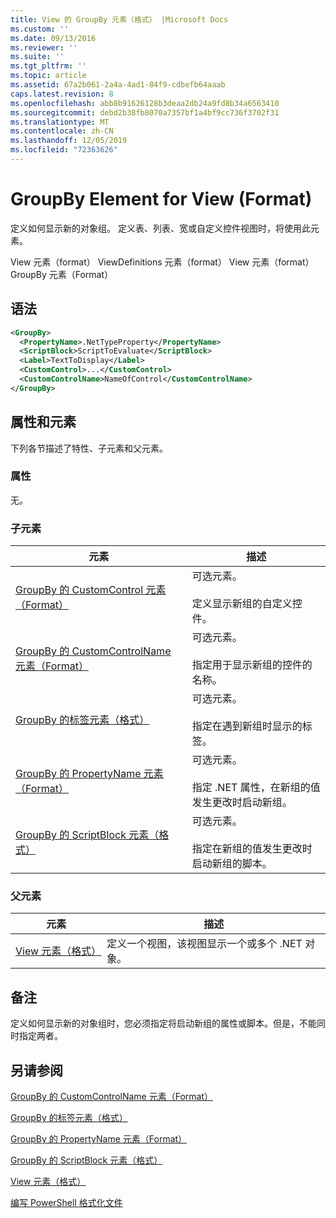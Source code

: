 ```yaml
---
title: View 的 GroupBy 元素（格式） |Microsoft Docs
ms.custom: ''
ms.date: 09/13/2016
ms.reviewer: ''
ms.suite: ''
ms.tgt_pltfrm: ''
ms.topic: article
ms.assetid: 67a2b061-2a4a-4ad1-84f9-cdbefb64aaab
caps.latest.revision: 8
ms.openlocfilehash: abb8b91626128b3deaa2db24a9fd8b34a6563410
ms.sourcegitcommit: debd2b38fb8070a7357bf1a4bf9cc736f3702f31
ms.translationtype: MT
ms.contentlocale: zh-CN
ms.lasthandoff: 12/05/2019
ms.locfileid: "72363626"
---
```

# <a name="groupby-element-for-view-format"></a>GroupBy Element for View (Format)

定义如何显示新的对象组。 定义表、列表、宽或自定义控件视图时，将使用此元素。

View 元素（format） ViewDefinitions 元素（format） View 元素（format） GroupBy 元素（Format）

## <a name="syntax"></a>语法

```xml
<GroupBy>
  <PropertyName>.NetTypeProperty</PropertyName>
  <ScriptBlock>ScriptToEvaluate</ScriptBlock>
  <Label>TextToDisplay</Label>
  <CustomControl>...</CustomControl>
  <CustomControlName>NameOfControl</CustomControlName>
</GroupBy>
```

## <a name="attributes-and-elements"></a>属性和元素

下列各节描述了特性、子元素和父元素。

### <a name="attributes"></a>属性

无。

### <a name="child-elements"></a>子元素

|元素|描述|
|-------------|-----------------|
|[GroupBy 的 CustomControl 元素（Format）](./customcontrol-element-for-groupby-format.md)|可选元素。<br /><br /> 定义显示新组的自定义控件。|
|[GroupBy 的 CustomControlName 元素（Format）](./customcontrolname-element-for-groupby-format.md)|可选元素。<br /><br /> 指定用于显示新组的控件的名称。|
|[GroupBy 的标签元素（格式）](./label-element-for-groupby-format.md)|可选元素。<br /><br /> 指定在遇到新组时显示的标签。|
|[GroupBy 的 PropertyName 元素（Format）](./propertyname-element-for-groupby-format.md)|可选元素。<br /><br /> 指定 .NET 属性，在新组的值发生更改时启动新组。|
|[GroupBy 的 ScriptBlock 元素（格式）](./scriptblock-element-for-groupby-format.md)|可选元素。<br /><br /> 指定在新组的值发生更改时启动新组的脚本。|

### <a name="parent-elements"></a>父元素

|元素|描述|
|-------------|-----------------|
|[View 元素（格式）](./view-element-format.md)|定义一个视图，该视图显示一个或多个 .NET 对象。|

## <a name="remarks"></a>备注

定义如何显示新的对象组时，您必须指定将启动新组的属性或脚本。但是，不能同时指定两者。

## <a name="see-also"></a>另请参阅

[GroupBy 的 CustomControlName 元素（Format）](./customcontrolname-element-for-groupby-format.md)

[GroupBy 的标签元素（格式）](./label-element-for-groupby-format.md)

[GroupBy 的 PropertyName 元素（Format）](./propertyname-element-for-groupby-format.md)

[GroupBy 的 ScriptBlock 元素（格式）](./scriptblock-element-for-groupby-format.md)

[View 元素（格式）](./view-element-format.md)

[编写 PowerShell 格式化文件](./writing-a-powershell-formatting-file.md)
